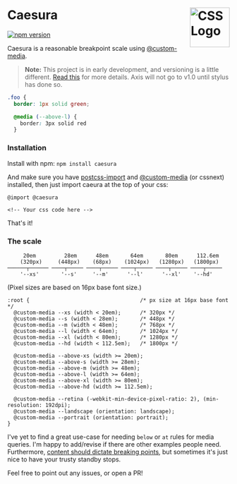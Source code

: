 # Caesura <img src="https://rawgit.com/jonathantneal/media-expressions-spec/gh-pages/css-logo.svg" alt="CSS Logo" width="90" height="90" align="right">

[![npm version](https://badge.fury.io/js/caesura.svg)](https://badge.fury.io/js/caesura)

Caesura is a reasonable breakpoint scale using [@custom-media](https://github.com/postcss/postcss-custom-media).
> **Note:** This project is in early development, and versioning is a little different. [Read this](http://markup.im/#q4_cRZ1Q) for more details. Axis will not go to v1.0 until stylus has done so.

```css
.foo {
  border: 1px solid green;

  @media (--above-l) {
    border: 3px solid red
  }
```

### Installation

Install with npm:
`npm install caesura`

And make sure you have [postcss-import](https://github.com/postcss/postcss-import) and [@custom-media](https://github.com/postcss/postcss-custom-media) (or cssnext) installed, then just import caeura at the top of your css:

```
@import @caesura

<!-- Your css code here -->
```
That's it!

### The scale

```
     20em         28em      48em       64em       80em      112.6em
    (320px)     (448px)    (68px)    (1024px)   (1280px)   (1800px)
──────┬────── ────┬───── ────┬───── ────┬───── ────┬───── ────┬─────
    '--xs'       '--s'     '--m'      '--l'      '--xl'    '--hd'
```
(Pixel sizes are based on 16px base font size.)

```
:root {                                   /* px size at 16px base font */
  @custom-media --xs (width < 20em);      /* 320px */
  @custom-media --s (width < 28em);       /* 448px */
  @custom-media --m (width < 48em);       /* 768px */
  @custom-media --l (width < 64em);       /* 1024px */
  @custom-media --xl (width < 80em);      /* 1280px */
  @custom-media --hd (width < 112.5em);   /* 1800px */  

  @custom-media --above-xs (width >= 20em);
  @custom-media --above-s (width >= 28em);  
  @custom-media --above-m (width >= 48em);
  @custom-media --above-l (width >= 64em);
  @custom-media --above-xl (width >= 80em);
  @custom-media --above-hd (width >= 112.5em);

  @custom-media --retina (-webkit-min-device-pixel-ratio: 2), (min-resolution: 192dpi);
  @custom-media --landscape (orientation: landscape);
  @custom-media --portrait (orientation: portrait);  
}
```

I've yet to find a great use-case for needing `below` or `at` rules for media queries. I'm happy to add/revise if there are other examples people need. Furthermore, [content should dictate breaking points](https://github.com/jescalan/gps#breakpoints), but sometimes it's just nice to have your trusty standby stops.

Feel free to point out any issues, or open a PR!
